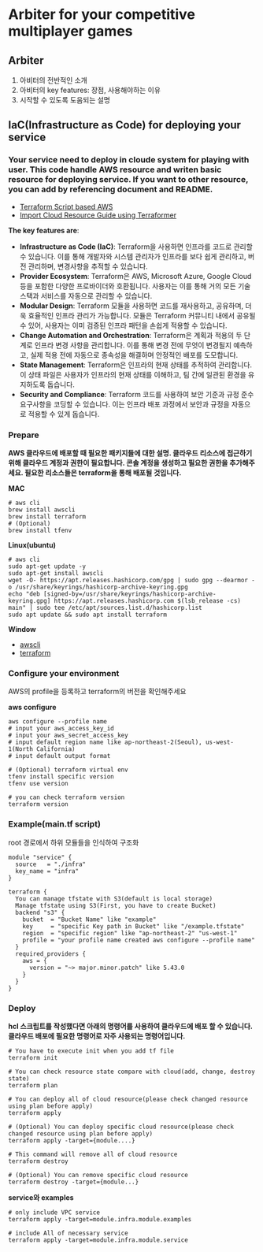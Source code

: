 <!-- ### 개발용 환경 변수 설정 방법

`.local.sample.env` 파일을 참고하여 `.local.env` 파일을 만든다.

### pytest 실행 방법

```bash
## 프로젝트 루트 디렉토리에서
## 전체 테스트(test_*.py) 실행
$ pytest
## 특정 폴더
$ pytest tests/auth/
## 특정 파일
$ pytest tests/auth/test_service.py
## 특정 class
$  pytest tests/auth/test_service.py::TestUserService
## 특정 fuction
$  pytest tests/auth/test_service. py::TestUserService::test_register_user_by_device_id
## print 문 출력
$ pytest -s
``` -->
# Arbiter for your competitive multiplayer games

## Arbiter
1. 아비터의 전반적인 소개
2. 아비터의 key features: 장점, 사용해야하는 이유
3. 시작할 수 있도록 도움되는 설명

## IaC(Infrastructure as Code) for deploying your service
### Your service need to deploy in cloude system for playing with user. This code handle AWS resource and writen basic resource for deploying service. If you want to other resource, you can add by referencing document and README.
- [Terraform Script based AWS](https://registry.terraform.io/providers/hashicorp/aws/latest/docs)
- [Import Cloud Resource Guide using Terraformer](https://github.com/GoogleCloudPlatform/terraformer/blob/master/docs/aws.md)

**The key features are**:
- **Infrastructure as Code (IaC)**:
Terraform을 사용하면 인프라를 코드로 관리할 수 있습니다. 이를 통해 개발자와 시스템 관리자가 인프라를 보다 쉽게 관리하고, 버전 관리하며, 변경사항을 추적할 수 있습니다.
- **Provider Ecosystem**:
Terraform은 AWS, Microsoft Azure, Google Cloud 등을 포함한 다양한 프로바이더와 호환됩니다. 사용자는 이를 통해 거의 모든 기술 스택과 서비스를 자동으로 관리할 수 있습니다.
- **Modular Design**:
Terraform 모듈을 사용하면 코드를 재사용하고, 공유하며, 더욱 효율적인 인프라 관리가 가능합니다. 모듈은 Terraform 커뮤니티 내에서 공유될 수 있어, 사용자는 이미 검증된 인프라 패턴을 손쉽게 적용할 수 있습니다.
- **Change Automation and Orchestration**:
Terraform은 계획과 적용의 두 단계로 인프라 변경 사항을 관리합니다. 이를 통해 변경 전에 무엇이 변경될지 예측하고, 실제 적용 전에 자동으로 종속성을 해결하며 안정적인 배포를 도모합니다.
- **State Management**:
Terraform은 인프라의 현재 상태를 추적하여 관리합니다. 이 상태 파일은 사용자가 인프라의 현재 상태를 이해하고, 팀 간에 일관된 환경을 유지하도록 돕습니다.
- **Security and Compliance**:
Terraform 코드를 사용하여 보안 기준과 규정 준수 요구사항을 코딩할 수 있습니다. 이는 인프라 배포 과정에서 보안과 규정을 자동으로 적용할 수 있게 돕습니다.

### Prepare
**AWS 클라우드에 배포할 때 필요한 패키지들에 대한 설명.
클라우드 리소스에 접근하기 위해 클라우드 계정과 권한이 필요합니다. 콘솔 계정을 생성하고 필요한 권한을 추가해주세요. 필요한 리소스들은 terraform을 통해 배포될 것입니다.**

**MAC**
```shell
# aws cli
brew install awscli
brew install terraform
# (Optional)
brew install tfenv
```

**Linux(ubuntu)**
```shell
# aws cli
sudo apt-get update -y
sudo apt-get install awscli
wget -O- https://apt.releases.hashicorp.com/gpg | sudo gpg --dearmor -o /usr/share/keyrings/hashicorp-archive-keyring.gpg
echo "deb [signed-by=/usr/share/keyrings/hashicorp-archive-keyring.gpg] https://apt.releases.hashicorp.com $(lsb_release -cs) main" | sudo tee /etc/apt/sources.list.d/hashicorp.list
sudo apt update && sudo apt install terraform
```

**Window**
- [awscli](https://docs.aws.amazon.com/ko_kr/cli/latest/userguide/getting-started-install.html)
- [terraform](https://developer.hashicorp.com/terraform/install#windows)

### Configure your environment
AWS의 profile을 등록하고 terraform의 버전을 확인해주세요

**aws configure**
```shell
aws configure --profile name
# input your aws_access_key_id
# input your aws_secret_access_key
# input default region name like ap-northeast-2(Seoul), us-west-1(North California)
# input default output format

# (Optional) terraform virtual env
tfenv install specific version
tfenv use version

# you can check terraform version
terraform version
```

### Example(main.tf script)
root 경로에서 하위 모듈들을 인식하여 구조화
```hcl
module "service" {
  source   = "./infra"
  key_name = "infra"
}

terraform {
  You can manage tfstate with S3(default is local storage)
  Manage tfstate using S3(First, you have to create Bucket) 
  backend "s3" {
    bucket  = "Bucket Name" like "example"
    key     = "specific Key path in Bucket" like "/example.tfstate"
    region  = "specific region" like "ap-northeast-2" "us-west-1"
    profile = "your profile name created aws configure --profile name"
  }
  required_providers {
    aws = {
      version = "~> major.minor.patch" like 5.43.0
    }
  }
}
```

### Deploy
**hcl 스크립트를 작성했다면 아래의 명령어를 사용하여 클라우드에 배포 할 수 있습니다.
클라우드 배포에 필요한 명령어로 자주 사용되는 명령어입니다.**
```shell
# You have to execute init when you add tf file
terraform init

# You can check resource state compare with cloud(add, change, destroy state)
terraform plan

# You can deploy all of cloud resource(please check changed resource using plan before apply)
terraform apply

# (Optional) You can deploy specific cloud resource(please check changed resource using plan before apply)
terraform apply -target={module....}

# This command will remove all of cloud resource
terraform destroy 

# (Optional) You can remove specific cloud resource
terraform destroy -target={module...}
```

**service와 examples**
```shell
# only include VPC service
terraform apply -target=module.infra.module.examples

# include All of necessary service
terraform apply -target=module.infra.module.service
```
